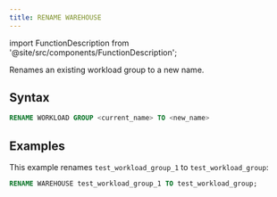 ```yaml
---
title: RENAME WAREHOUSE
---
```

import FunctionDescription from '@site/src/components/FunctionDescription';

<FunctionDescription description="Introduced or updated: v1.2.743"/>

Renames an existing workload group to a new name.

## Syntax

```sql
RENAME WORKLOAD GROUP <current_name> TO <new_name>
```

## Examples

This example renames `test_workload_group_1` to `test_workload_group`:

```sql
RENAME WAREHOUSE test_workload_group_1 TO test_workload_group;
```

